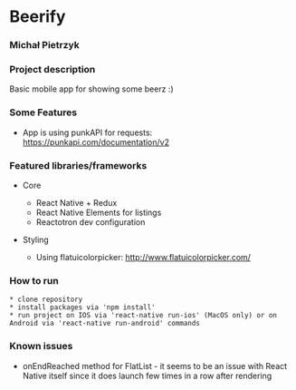 # Beerify

### Michał Pietrzyk

### Project description


Basic mobile app for showing some beerz :) 
    
### Some Features

* App is using punkAPI for requests: https://punkapi.com/documentation/v2

### Featured libraries/frameworks

* Core

    * React Native + Redux
    * React Native Elements for listings
    * Reactotron dev configuration
          
* Styling 

    * Using flatuicolorpicker: http://www.flatuicolorpicker.com/
 
### How to run

    * clone repository
    * install packages via 'npm install'
    * run project on IOS via 'react-native run-ios' (MacOS only) or on Android via 'react-native run-android' commands
    
    
### Known issues

* onEndReached method for FlatList - it seems to be an issue with React Native itself since it does launch few times in a row after rendering

    
    
